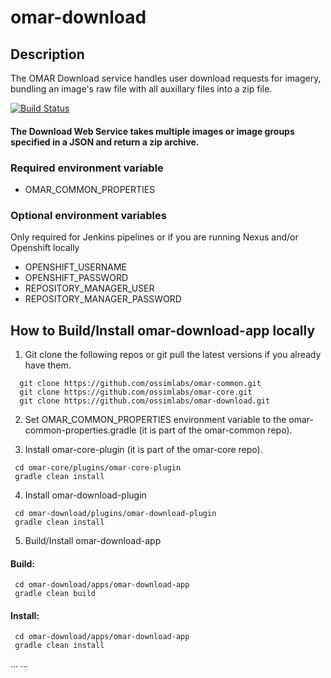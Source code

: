 # omar-download

## Description

The OMAR Download service handles user download requests for imagery, bundling an image's raw file with all auxillary files into a zip file.

[![Build Status](https://jenkins.radiantbluecloud.com/buildStatus/icon?job=omar-download-dev)]()

#### The Download Web Service takes multiple images or image groups specified in a JSON and return a zip archive.

### Required environment variable
- OMAR_COMMON_PROPERTIES

### Optional environment variables
Only required for Jenkins pipelines or if you are running Nexus and/or Openshift locally

- OPENSHIFT_USERNAME
- OPENSHIFT_PASSWORD
- REPOSITORY_MANAGER_USER
- REPOSITORY_MANAGER_PASSWORD

## How to Build/Install omar-download-app locally

1. Git clone the following repos or git pull the latest versions if you already have them.
```
  git clone https://github.com/ossimlabs/omar-common.git
  git clone https://github.com/ossimlabs/omar-core.git
  git clone https://github.com/ossimlabs/omar-download.git
```

2. Set OMAR_COMMON_PROPERTIES environment variable to the omar-common-properties.gradle (it is part of the omar-common repo).

3. Install omar-core-plugin (it is part of the omar-core repo).
```
 cd omar-core/plugins/omar-core-plugin
 gradle clean install
```

4. Install omar-download-plugin
```
 cd omar-download/plugins/omar-download-plugin
 gradle clean install
```

5. Build/Install omar-download-app
#### Build:
```
 cd omar-download/apps/omar-download-app
 gradle clean build
 ```
#### Install:
```
 cd omar-download/apps/omar-download-app
 gradle clean install
```

...
...
